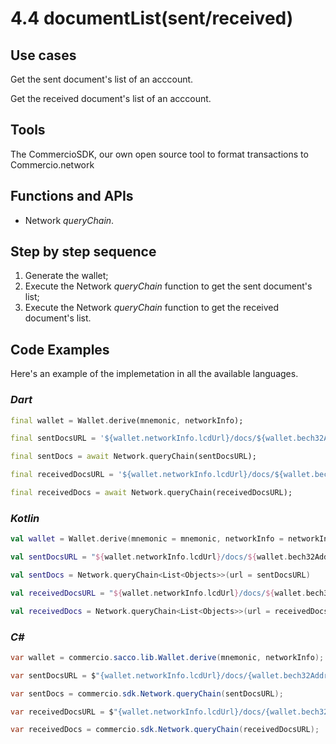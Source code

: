 # 4.4 documentList(sent/received)

## Use cases
Get the sent document's list of an acccount.

Get the received document's list of an acccount.

## Tools
The CommercioSDK, our own open source tool to format transactions to Commercio.network

## Functions and APIs
- Network _queryChain_.

## Step by step sequence
1. Generate the wallet;
2. Execute the Network _queryChain_ function to get the sent document's list;
3. Execute the Network _queryChain_ function to get the received document's list.

## Code Examples
Here's an example of the implemetation in all the available languages.

### _Dart_
```dart
final wallet = Wallet.derive(mnemonic, networkInfo);

final sentDocsURL = '${wallet.networkInfo.lcdUrl}/docs/${wallet.bech32Address}/sent';

final sentDocs = await Network.queryChain(sentDocsURL);

final receivedDocsURL = '${wallet.networkInfo.lcdUrl}/docs/${wallet.bech32Address}/received';

final receivedDocs = await Network.queryChain(receivedDocsURL);
```

### _Kotlin_
```kotlin
val wallet = Wallet.derive(mnemonic = mnemonic, networkInfo = networkInfo)

val sentDocsURL = "${wallet.networkInfo.lcdUrl}/docs/${wallet.bech32Address}/sent"

val sentDocs = Network.queryChain<List<Objects>>(url = sentDocsURL)

val receivedDocsURL = "${wallet.networkInfo.lcdUrl}/docs/${wallet.bech32Address}/received"

val receivedDocs = Network.queryChain<List<Objects>>(url = receivedDocsURL)
```

### _C#_
```csharp
var wallet = commercio.sacco.lib.Wallet.derive(mnemonic, networkInfo);

var sentDocsURL = $"{wallet.networkInfo.lcdUrl}/docs/{wallet.bech32Address}/sent";

var sentDocs = commercio.sdk.Network.queryChain(sentDocsURL);

var receivedDocsURL = $"{wallet.networkInfo.lcdUrl}/docs/{wallet.bech32Address}/received";

var receivedDocs = commercio.sdk.Network.queryChain(receivedDocsURL);
```